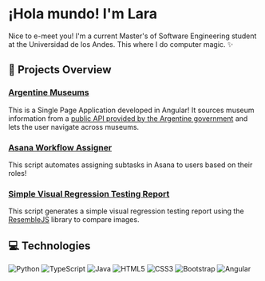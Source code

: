 # ¡Hola mundo! I'm Lara
Nice to e-meet you! I'm a current Master's of Software Engineering student at the Universidad de los Andes. This where I do computer magic. ✨

## 🌱 Projects Overview
### [Argentine Museums](https://github.com/Lara-Simonetti/argentine-museums)
This is a Single Page Application developed in Angular! It sources museum information from a [public API provided by the Argentine government](https://www.cultura.gob.ar/api/v2.0/) and lets the user navigate across museums.
### [Asana Workflow Assigner](https://github.com/Lara-Simonetti/asana-workflow-assigner)
This script automates assigning subtasks in Asana to users based on their roles!
### [Simple Visual Regression Testing Report](https://github.com/Lara-Simonetti/simple-vrt-report)
This script generates a simple visual regression testing report using the [ResembleJS](https://github.com/rsmbl/Resemble.js) library to compare images.

## 💻 Technologies
![Python](https://img.shields.io/badge/-Python-black?style=flat-square&logo=Python)
![TypeScript](https://img.shields.io/badge/-TypeScript-007ACC?style=flat-square&logo=typescript)
![Java](https://img.shields.io/badge/-java-E34A86?style=flat-square&logo=java)
![HTML5](https://img.shields.io/badge/-HTML5-E34F26?style=flat-square&logo=html5&logoColor=white)
![CSS3](https://img.shields.io/badge/-CSS3-1572B6?style=flat-square&logo=css3)
![Bootstrap](https://img.shields.io/badge/-Bootstrap-563D7C?style=flat-square&logo=bootstrap)
![Angular](https://img.shields.io/badge/-Angular-red?style=flat-square&logo=Angular)


